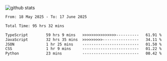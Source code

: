 
![github stats](https://github-readme-stats.vercel.app/api?username=realmahd1&show_icons=true&theme=codeSTACKr&hide_rank=true&count_private=true)

<!--START_SECTION:waka-->

```txt
From: 18 May 2025 - To: 17 June 2025

Total Time: 95 hrs 32 mins

TypeScript        59 hrs 9 mins   >>>>>>>>>>>>>>>----------   61.91 %
JavaScript        32 hrs 35 mins  >>>>>>>>>----------------   34.11 %
JSON              1 hr 25 mins    -------------------------   01.50 %
CSS               1 hr 9 mins     -------------------------   01.22 %
Python            23 mins         -------------------------   00.42 %
```

<!--END_SECTION:waka-->
